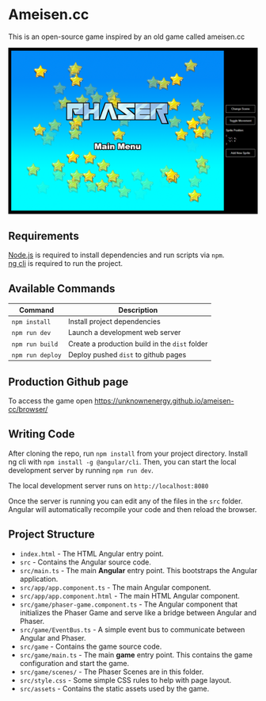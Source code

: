 # Ameisen.cc

This is an open-source game inspired by an old game called ameisen.cc


![screenshot](screenshot.png)

## Requirements

[Node.js](https://nodejs.org) is required to install dependencies and run scripts via `npm`.  
[ng cli](https://angular.io/cli) is required to run the project.

## Available Commands

| Command | Description                                    |
|---------|------------------------------------------------|
| `npm install` | Install project dependencies                   |
| `npm run dev` | Launch a development web server                |
| `npm run build` | Create a production build in the `dist` folder |
| `npm run deploy` | Deploy pushed `dist` to github pages           |

## Production Github page

To access the game open https://unknownenergy.github.io/ameisen-cc/browser/

## Writing Code

After cloning the repo, run `npm install` from your project directory. Install ng cli with `npm install -g @angular/cli`. Then, you can start the local development server by running `npm run dev`.

The local development server runs on `http://localhost:8080`

Once the server is running you can edit any of the files in the `src` folder.  
Angular will automatically recompile your code and then reload the browser.

## Project Structure

- `index.html` - The HTML Angular entry point.
- `src` - Contains the Angular source code.
- `src/main.ts` - The main **Angular** entry point. This bootstraps the Angular application.
- `src/app/app.component.ts` - The main Angular component.
- `src/app/app.component.html` - The main HTML Angular component.
- `src/game/phaser-game.component.ts` - The Angular component that initializes the Phaser Game and serve like a bridge between Angular and Phaser.
- `src/game/EventBus.ts` - A simple event bus to communicate between Angular and Phaser.
- `src/game` - Contains the game source code.
- `src/game/main.ts` - The main **game** entry point. This contains the game configuration and start the game.
- `src/game/scenes/` - The Phaser Scenes are in this folder.
- `src/style.css` - Some simple CSS rules to help with page layout.
- `src/assets` - Contains the static assets used by the game.
